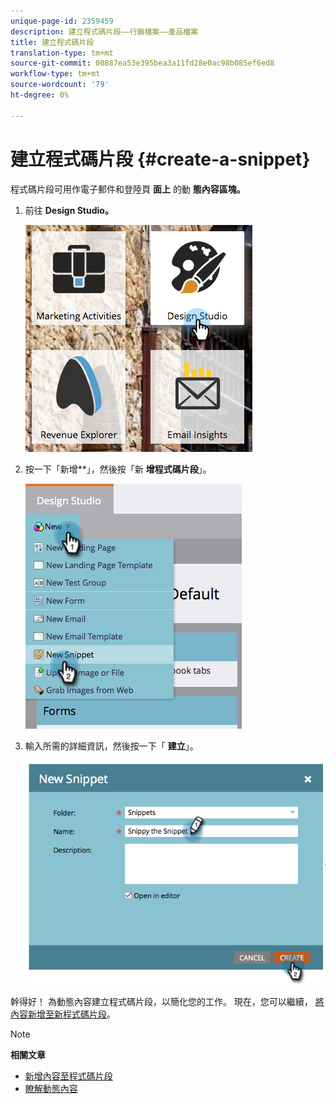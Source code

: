```yaml
---
unique-page-id: 2359459
description: 建立程式碼片段——行銷檔案——產品檔案
title: 建立程式碼片段
translation-type: tm+mt
source-git-commit: 00887ea53e395bea3a11fd28e0ac98b085ef6ed8
workflow-type: tm+mt
source-wordcount: '79'
ht-degree: 0%

---
```



# 建立程式碼片段 {#create-a-snippet}

程式碼片段可用作電子郵件和登陸頁 **面上** 的動 **態內容區塊。**

1. 前往 **Design Studio。**

   ![](assets/designstudio.png)

1. 按一下「新增**」，然後按「新 **增程式碼片段**」。

   ![](assets/image2014-9-16-8-50-4.png)

1. 輸入所需的詳細資訊，然後按一下「 **建立**」。

   ![](assets/image2014-9-16-8-3a50-3a14.png)

幹得好！ 為動態內容建立程式碼片段，以簡化您的工作。 現在，您可以繼續， [將內容新增至新程式碼片段](add-content-to-a-snippet.md)。

>[!NOTE]
>
>**相關文章**
>
>* [新增內容至程式碼片段](add-content-to-a-snippet.md)
>* [瞭解動態內容](../../../../product-docs/personalization/segmentation-and-snippets/segmentation/understanding-dynamic-content.md)

>



